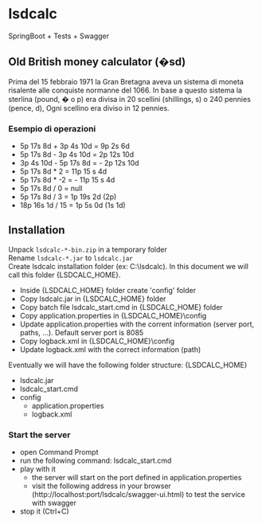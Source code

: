# lsdcalc
SpringBoot + Tests + Swagger

## Old British money calculator (�sd)
Prima del 15 febbraio 1971 la Gran Bretagna aveva un sistema di moneta risalente alle conquiste normanne del 1066.
In base a questo sistema la sterlina (pound, � o p) era divisa in 20 scellini (shillings, s) o 240 pennies (pence, d), Ogni scellino era diviso in 12 pennies.

### Esempio di operazioni
* 5p 17s 8d + 3p 4s 10d   = 9p 2s 6d
* 5p 17s 8d - 3p 4s 10d   = 2p 12s 10d
* 3p 4s 10d - 5p 17s 8d   = - 2p 12s 10d
* 5p 17s 8d * 2           = 11p 15 s 4d
* 5p 17s 8d * -2          = - 11p 15 s 4d
* 5p 17s 8d / 0           = null
* 5p 17s 8d / 3           = 1p 19s 2d (2p)
* 18p 16s 1d / 15         = 1p 5s 0d (1s 1d)

## Installation
Unpack `lsdcalc-*-bin.zip` in a temporary folder  
Rename `lsdcalc-*.jar` to `lsdcalc.jar`  
Create lsdcalc installation folder (ex: C:\lsdcalc). In this document we will call this folder {LSDCALC_HOME}.
- Inside {LSDCALC_HOME} folder create 'config' folder
- Copy lsdcalc.jar in {LSDCALC_HOME} folder
- Copy batch file lsdcalc_start.cmd in {LSDCALC_HOME} folder
- Copy application.properties in {LSDCALC_HOME}\config
- Update application.properties with the corrent information (server port, paths, ...). Default server port is 8085
- Copy logback.xml in {LSDCALC_HOME}\config
- Update logback.xml with the correct information (path)

Eventually we will have the following folder structure:
{LSDCALC_HOME}
* lsdcalc.jar
* lsdcalc_start.cmd
* config
	* application.properties
	* logback.xml

### Start the server
* open Command Prompt
* run the following command: lsdcalc_start.cmd
* play with it
    * the server will start on the port defined in application.properties
    * visit the following address in your browser (http://localhost:port/lsdcalc/swagger-ui.html) to test the service with swagger
* stop it (Ctrl+C)

